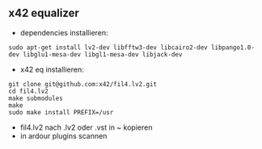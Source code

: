 ## x42 equalizer

- dependencies installieren:

`sudo apt-get install lv2-dev libfftw3-dev libcairo2-dev libpango1.0-dev libglu1-mesa-dev libgl1-mesa-dev libjack-dev`

- x42 eq installieren:

`git clone git@github.com:x42/fil4.lv2.git`  
`cd fil4.lv2`  
`make submodules`  
`make`  
`sudo make install PREFIX=/usr`

- fil4.lv2 nach .lv2 oder .vst in ~ kopieren
- in ardour plugins scannen
